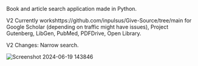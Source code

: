 Book and article search application made in Python.

V2 Currently workshttps://github.com/inpulsus/Give-Source/tree/main for Google Scholar (depending on traffic might have issues), Project Gutenberg, LibGen, PubMed, PDFDrive, Open Library. 

V2 Changes: Narrow search.

![Screenshot 2024-06-19 143846](https://github.com/inpulsus/Give-Source/assets/101392613/cf8495fd-6c61-4433-b70a-ccd27b8a3806)


